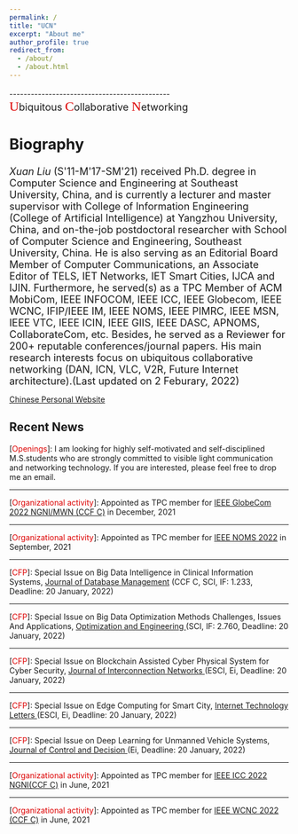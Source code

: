 ```yaml
---
permalink: /
title: "UCN"
excerpt: "About me"
author_profile: true
redirect_from: 
  - /about/
  - /about.html
---
```

---------------------------------------------<font size="4.5"><br><font face="黑体" size="5" color="#dd0000">U</font>biquitous <font face="黑体" size="5" color="#dd0000">C</font>ollaborative <font face="黑体" size="5" color="#dd0000">N</font>etworking 


Biography
--------
*Xuan Liu* (S'11-M'17-SM'21) received Ph.D. degree in Computer Science and Engineering at Southeast University, China, and is currently a lecturer and master supervisor with College of Information Engineering (College of Artificial Intelligence) at Yangzhou University, China, and on-the-job postdoctoral researcher with School of Computer Science and Engineering, Southeast University, China. He is also serving as an Editorial Board Member of Computer Communications, an Associate Editor of TELS, IET Networks, IET Smart Cities, IJCA and IJIN. Furthermore, he served(s) as a TPC Member of ACM MobiCom, IEEE INFOCOM, IEEE ICC, IEEE Globecom, IEEE WCNC, IFIP/IEEE IM, IEEE NOMS, IEEE PIMRC, IEEE MSN, IEEE VTC, IEEE ICIN, IEEE GIIS, IEEE DASC, APNOMS, CollaborateCom, etc. Besides, he served as a Reviewer for 200+ reputable conferences/journal papers. His main research interests focus on ubiquitous collaborative networking (DAN, ICN, VLC, V2R, Future Internet architecture).(Last updated on 2 Feburary, 2022)</font>

<a href="http://teacher.yzu.edu.cn/yusuf" target="_blank">Chinese Personal Website</a>

Recent News
--------
\[<font color="#dd0000">Openings</font>\]: I am looking for highly self-motivated and self-disciplined M.S.students who are strongly committed to visible light communication and networking technology. If you are interested, please feel free to drop me an email.  
  
--------
\[<font color="#dd0000">Organizational activity</font>\]: Appointed as TPC member for <a href="https://globecom2022.ieee-globecom.org/" target="_blank">IEEE GlobeCom 2022  NGNI/MWN (CCF C)</a> in December, 2021  
  
--------
\[<font color="#dd0000">Organizational activity</font>\]: Appointed as TPC member for <a href="https://noms2022.ieee-noms.org/" target="_blank">IEEE NOMS 2022</a> in September, 2021  
  
--------
\[<font color="#dd0000">CFP</font>\]: Special Issue on Big Data Intelligence in Clinical Information Systems, <a href="https://www.igi-global.com/calls-for-papers-special/journal-database-management/1072" target="_blank">Journal of Database Management</a> (CCF C, SCI, IF: 1.233, Deadline: 20 January, 2022)  
  
--------
\[<font color="#dd0000">CFP</font>\]: Special Issue on Big Data Optimization Methods Challenges, Issues And Applications, <a href="https://www.opte-journal.com/index.php?page=sis" target="_blank">Optimization and Engineering </a>(SCI, IF: 2.760, Deadline: 20 January, 2022)  
  
--------
\[<font color="#dd0000">CFP</font>\]: Special Issue on Blockchain Assisted Cyber Physical System for Cyber Security, <a href="https://www.worldscientific.com/page/join/callforpapers01" target="_blank">Journal of Interconnection Networks </a>(ESCI, Ei, Deadline: 20 January, 2022)  
  
--------
\[<font color="#dd0000">CFP</font>\]: Special Issue on Edge Computing for Smart City, <a href="https://onlinelibrary.wiley.com/page/journal/24761508/homepage/special_issues.htm" target="_blank">Internet Technology Letters </a>(ESCI, Ei, Deadline: 20 January, 2022)  
  
--------
\[<font color="#dd0000">CFP</font>\]: Special Issue on Deep Learning for Unmanned Vehicle Systems, <a href="https://think.taylorandfrancis.com/special_issues/deep-learning-unmanned-vehicle-systems/?utm_source=TFO&utm_medium=cms&utm_campaign=JPG15743" target="_blank">Journal of Control and Decision </a>(Ei, Deadline: 20 January, 2022)  
  
--------
\[<font color="#dd0000">Organizational activity</font>\]: Appointed as TPC member for <a href="https://icc2022.ieee-icc.org/" target="_blank">IEEE ICC 2022 NGNI(CCF C)</a> in June, 2021  

--------
\[<font color="#dd0000">Organizational activity</font>\]: Appointed as TPC member for <a href="https://wcnc2022.ieee-wcnc.org/" target="_blank">IEEE WCNC 2022 (CCF C)</a> in June, 2021  
  






